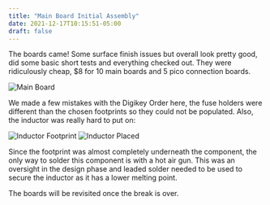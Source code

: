 ```yaml
---
title: "Main Board Initial Assembly"
date: 2021-12-17T10:15:51-05:00
draft: false
---
```


The boards came! Some surface finish issues but overall look pretty good, did some basic short tests and everything checked out. They were ridiculously cheap, $8 for 10 main boards and 5 pico connection boards. 

![Main Board](/blog/images/main-board/main-board-bare.jpg 'They\'re here!!!')

We made a few mistakes with the Digikey Order here, the fuse holders were different than the chosen footprints so they could not be populated. Also, the inductor was really hard to put on: 

![Inductor Footprint](/blog/images/main-board/inductor-footprint.jpg)
![Inductor Placed](/blog/images/main-board/inductor-placed.jpg)

Since the footprint was almost completely underneath the component, the only way to solder this component is with a hot air gun. This was an oversight in the design phase and leaded solder needed to be used to secure the inductor as it has a lower melting point. 

The boards will be revisited once the break is over. 


